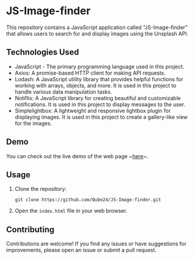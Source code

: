# JS-Image-finder

This repository contains a JavaScript application called "JS-Image-finder" that allows users to search for and display images using the Unsplash API. 

## Technologies Used

- JavaScript - The primary programming language used in this project.
- Axios: A promise-based HTTP client for making API requests.
- Lodash: A JavaScript utility library that provides helpful functions for working with arrays, objects, and more. It is used in this project to handle various data manipulation tasks.
- Notiflix: A JavaScript library for creating beautiful and customizable notifications. It is used in this project to display messages to the user.
- Simplelightbox: A lightweight and responsive lightbox plugin for displaying images. It is used in this project to create a gallery-like view for the images.

## Demo

You can check out the live demo of the web page ~[here](https://qube24.github.io/JS-Image-finder/)~.

## Usage

1. Clone the repository:
   
     ```git clone https://github.com/Qube24/JS-Image-finder.git```
      
2. Open the ```index.html``` file in your web browser.

## Contributing

Contributions are welcome! If you find any issues or have suggestions for improvements, please open an issue or submit a pull request.
